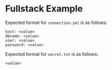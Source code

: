 # Fullstack Example

Expected format for `connection.yml` is as follows:
```
host: <value>
dbname: <value>
user: <value>
password: <value>
```

Expected format for `secret.txt` is as follows:
```
<value>
```